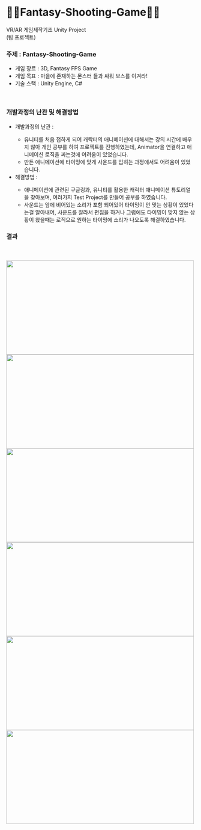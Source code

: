 # 🧚‍♀Fantasy-Shooting-Game🧚‍♀
VR/AR 게임제작기초 Unity Project
<br>
(팀 프로젝트)

<h3>주제 : Fantasy-Shooting-Game</h3>
<ul>
  <li>게임 장르 : 3D, Fantasy FPS Game</li>
  <li>게임 목표 : 마을에 존재하는 몬스터 들과 싸워 보스를 이겨라!</li>
  <li>기술 스택 : Unity Engine, C#</li>
</ul>
<br>

<h3>개발과정의 난관 및 해결방법</h3>
<ul>
  <li>개발과정의 난관 : </li>
  <ul>
    <li>유니티를 처음 접하게 되어 캐락터의 애니메이션에 대해서는 강의 시간에 배우지 않아 개인 공부를 하여 프로젝트를 진행하였는데,
    Animator을 연결하고 애니메이션 로직을 짜는것에 어려움이 있었습니다.</li>
    <li>만든 애니메이션에 타이밍에 맞게 사운드를 입히는 과정에서도 어려움이 있었습니다.</li>
  </ul>
  <li>해결방법 : </li>
  <ul>
    <li>애니메이션에 관련된 구글링과, 유니티를 활용한 캐릭터 애니메이션 튜토리얼을 찾아보며, 여러가지 Test Project를 만들어 공부를 하였습니다.</li>
    <li>사운드는 앞에 비어있는 소리가 포함 되어있어 타이밍이 안 맞는 상황이 있었다는걸 알아내어, 사운드를 잘라서 편집을 하거나 그럼에도 타이밍이 맞지 않는 상황이 왔을때는 로직으로 원하는 타이밍에 소리가 나오도록 해결하였습니다. </li>
  </ul>
</ul>

<h3>결과</h3><br>
<h4></h4>
<img src="https://github.com/user-attachments/assets/3772db16-7322-4a7d-87c3-1ef5a4708e72" width="500" height="250">
<img src="https://github.com/user-attachments/assets/40046658-280e-4032-8e42-f8c04a28614b" width="500" height="250">
<img src="https://github.com/user-attachments/assets/0f632036-bbd6-4f9f-82be-309a7f876eb8" width="500" height="250">
<img src="https://github.com/user-attachments/assets/d60a8fb0-238c-4e06-99c6-b425399de028" width="500" height="250">
<img src="https://github.com/user-attachments/assets/92484dac-0324-40b9-835c-fbb0795bd52c" width="500" height="250">
<img src="https://github.com/user-attachments/assets/0db76198-4478-4c3e-8ec1-6b11228c6ec4" width="500" height="250">

